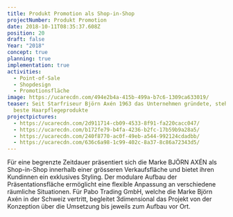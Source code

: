 ```yaml
---
title: Produkt Promotion als Shop-in-Shop
projectNumber: Produkt Promotion
date: 2018-10-11T08:35:37.608Z
position: 20
draft: false
Year: "2018"
concept: true
planning: true
implementation: true
activities:
  - Point-of-Sale
  - Shopdesign
  - Promotionsfläche
image: https://ucarecdn.com/494e2b4a-415b-499a-b7c6-1309ca633019/
teaser: Seit Starfriseur Björn Axén 1963 das Unternehmen gründete, steht es für
  beste Haarpflegeprodukte
projectpictures:
  - https://ucarecdn.com/2d911714-cb09-4533-8f91-fa220cacc047/
  - https://ucarecdn.com/b172fe79-b4fa-4236-b2fc-17b59b9a28a5/
  - https://ucarecdn.com/240f8770-ac0f-49eb-a544-992124cdadbb/
  - https://ucarecdn.com/636c6a98-1c99-402c-8a37-8c86a72343d5/
---
```

Für eine begrenzte Zeitdauer präsentiert sich die Marke BJÖRN AXÉN als Shop-in-Shop innerhalb einer grösseren Verkaufsfläche und bietet ihren Kundinnen ein exklusives Styling. Der modulare Aufbau der Präsentationsfläche ermöglicht eine flexible Anpassung an verschiedene räumliche Situationen. Für Pabo Trading GmbH, welche die Marke Björn Axén in der Schweiz vertritt, begleitet 3dimensional das Projekt von der Konzeption über die Umsetzung bis jeweils zum Aufbau vor Ort.
